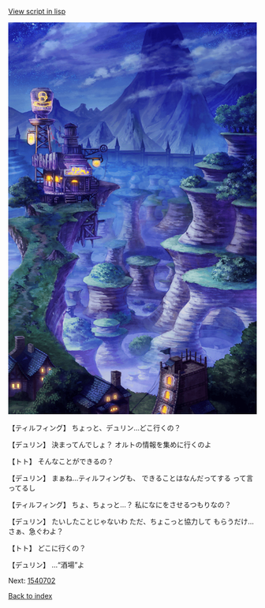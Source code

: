[View script in lisp](../scripts/1540502.txt)

![005_Wilderness_Night.png](../images/backgrounds/005_Wilderness_Night.png)

【ティルフィング】
ちょっと、デュリン…どこ行くの？

【デュリン】
決まってんでしょ？
オルトの情報を集めに行くのよ

【トト】
そんなことができるの？

【デュリン】
まぁね…ティルフィングも、
できることはなんだってする
って言ってるし

【ティルフィング】
ちょ、ちょっと…？
私になにをさせるつもりなの？

【デュリン】
たいしたことじゃないわ
ただ、ちょこっと協力して
もらうだけ…さぁ、急ぐわよ？

【トト】
どこに行くの？

【デュリン】
…“酒場”よ

Next: [1540702](1540702.md)

[Back to index](index.md)

